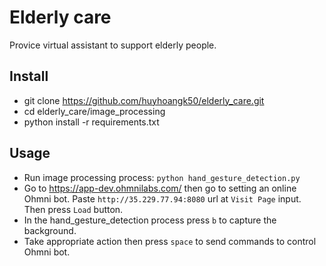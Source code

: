 # Elderly care
Provice virtual assistant to support elderly people.
## Install
- git clone https://github.com/huyhoangk50/elderly_care.git
- cd elderly_care/image_processing
- python install -r requirements.txt
## Usage
- Run image processing process: `python hand_gesture_detection.py`
- Go to https://app-dev.ohmnilabs.com/ then go to setting an online Ohmni bot. Paste `http://35.229.77.94:8080` url at `Visit Page` input. Then press `Load` button.
- In the hand_gesture_detection process press `b` to capture the background.
- Take appropriate action then press `space` to send commands to control Ohmni bot.